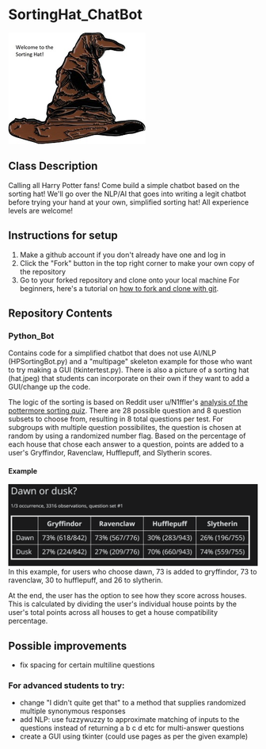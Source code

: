 # SortingHat_ChatBot
![Alt](/Python_Bot/hat.jpg "The sorting hat")
## Class Description
Calling all Harry Potter fans! Come build a simple chatbot based on the sorting hat! We'll go over the NLP/AI that goes into writing a legit chatbot before trying your hand at your own, simplified sorting hat! All experience levels are welcome!

## Instructions for setup
1. Make a github account if you don't already have one and log in
2. Click the "Fork" button in the top right corner to make your own copy of the repository
3. Go to your forked repository and clone onto your local machine
For beginners, here's a tutorial on [how to fork and clone with git](https://help.github.com/en/articles/fork-a-repo "Forking a Repo with Git").

## Repository Contents
### Python_Bot
Contains code for a simplified chatbot that does not use AI/NLP (HPSortingBot.py) and a "multipage" skeleton example for those who want to try making a GUI (tkintertest.py). There is also a picture of a sorting hat (hat.jpeg) that students can incorporate on their own if they want to add a GUI/change up the code. 

The logic of the sorting is based on Reddit user u/N1ffler's [analysis of the pottermore sorting quiz](https://www.reddit.com/r/Pottermore/comments/44os14/pottermore_sorting_hat_quiz_analysis/ "Pottermore Sorting Hat Quiz analysis"). There are 28 possible question and 8 question subsets to choose from, resulting in 8 total questions per test. For subgroups with multiple question possibilites, the question is chosen at random by using a randomized number flag. Based on the percentage of each house that chose each answer to a question, points are added to a user's Gryffindor, Ravenclaw, Hufflepuff, and Slytherin scores. 
#### Example
![Alt](/probabilities_example.PNG "Example probabilites for a question")
In this example, for users who choose dawn, 73 is added to gryffindor, 73 to ravenclaw, 30 to hufflepuff, and 26 to slytherin.


At the end, the user has the option to see how they score across houses. This is calculated by dividing the user's individual house points by the user's total points across all houses to get a house compatibility percentage. 

## Possible improvements
- fix spacing for certain multiline questions

### For advanced students to try:
- change "I didn't quite get that" to a method that supplies randomized multiple synonymous responses
- add NLP:
    use fuzzywuzzy to approximate matching of inputs to the questions instead of returning a b c d etc for multi-answer questions
- create a GUI using tkinter (could use pages as per the given example)
